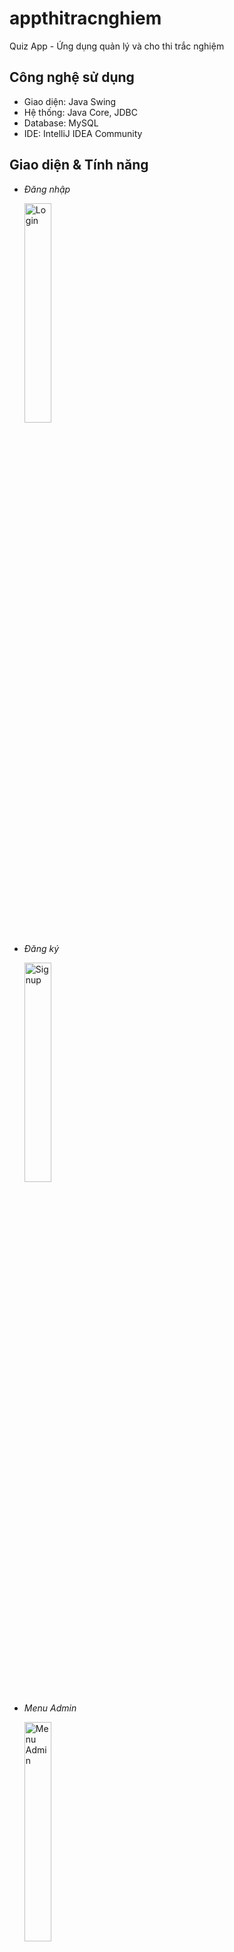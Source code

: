 # appthitracnghiem
Quiz App - Ứng dụng quản lý và cho thi trắc nghiệm

## Công nghệ sử dụng
- Giao diện: Java Swing
- Hệ thống: Java Core, JDBC
- Database: MySQL
- IDE: IntelliJ IDEA Community

## Giao diện & Tính năng
- _Đăng nhập_

  <img width="30%" src="https://i.ibb.co/56PkLTy/login.png" alt="Login"/>

- _Đăng ký_

  <img width="30%" src="https://i.ibb.co/cYKgBDQ/signup.png" alt="Signup"/>

- _Menu Admin_

  <img width="30%" src="https://i.ibb.co/YB2mcyh/menu-admin.png" alt="Menu Admin"/>

- _Menu Host (Người tạo đề)_

  <img width="30%" src="https://i.ibb.co/RBPTT7V/menu-host.png" alt="Menu Host"/>
  
- _Menu Attendee (Người dự thi)_

  <img width="30%" src="https://i.ibb.co/47GVMxG/menu-attendee.png" alt="Menu Attendee"/>
  
- _Quản lý User_

  <img width="60%" src="https://i.ibb.co/vPzkRzH/user-management.png" alt="User Management"/>
  
  - <p align="justify">Admin có thể nhập dữ liệu vào các text field Tên tài khoản, họ và tên, mật khẩu, chọn vai trò để thêm người dùng vào hệ thống.</p>

    <img width="60%" src="https://i.ibb.co/c3WZ4G4/user-management-insert.png" alt="User Management Insert"/>

  - <p align="justify">Admin có thể cập nhật dữ liệu người dùng bằng cách chọn vào một người dùng bất kì trên table để đổ dữ liệu vào các text field. Admin có thể thay đổi dữ liệu trực tiếp trên text field và bấm vào nút Cập nhật. Tương tự với Cập nhật, Admin có thể xoá người dùng bất kì được chọn từ table và bấm nút Xoá.</p>

    <img width="60%" src="https://i.ibb.co/FwmkqBf/user-management-update.png" alt="User Management Update"/>

- _Quản lý Đề thi_

  <img width="60%" src="https://i.ibb.co/xjT1Q8L/exam-management.png" alt="Exam Management"/>

- _Quản lý Câu hỏi_

  <img width="60%" src="https://i.ibb.co/hLVJJRX/question-management.png" alt="Question Management"/>

- _Quản lý Đáp án câu hỏi_

  <img width="60%" src="https://i.ibb.co/wWHH14W/question-answer-management.png" alt="Question Answer Management"/>

- _Quản lý phòng thi_

  <img width="60%" src="https://i.ibb.co/Qjck5dw/room-management.png" alt="Room Management"/>

- _Tổng kết điểm thi_

  <img width="60%" src="https://i.ibb.co/rZKB4FR/room-result-summary.png" alt="Room Result Summary"/>
  
- _Người dự thi vào phòng thi_

  <img width="30%" src="https://i.ibb.co/tDbdqXN/go-to-room-attendee-1.png" alt="Attendee goes to room"/>
  <img width="30%" src="https://i.ibb.co/ZNNNySf/go-to-room-attendee-2.png" alt="Room information shows after user verification"/>

- _Người dự thi làm bài thi_

  <img width="80%" src="https://i.ibb.co/QXV1R5Q/take-exam-attendee.png" alt="Attendee takes exam"/>

- _Người dự thi xem kết quả thi_

  <div><img width="50%" src="https://i.ibb.co/mRqQfGs/exam-result-attendee-1.png" alt="Attendee views exam result"/></div>
  <div><img width="50%" src="https://i.ibb.co/gzfv0NK/exam-result-attendee-2.png" alt="Exam result saves in database"/></div>

**[⬆ Lên đầu trang](#appthitracnghiem)**
